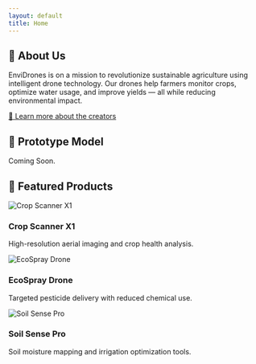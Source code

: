 ```yaml
---
layout: default
title: Home
---
```


<section class="section">
  <h2>🌿 About Us</h2>
  <p>EnviDrones is on a mission to revolutionize sustainable agriculture using intelligent drone technology. 
     Our drones help farmers monitor crops, optimize water usage, and improve yields — all while reducing environmental impact.</p>

  <a href="about.html" class="about-link">👤 Learn more about the creators</a>
</section>

<section class="section">
  <h2>🧪 Prototype Model</h2>
  <p>Coming Soon.</p>
</section>

<section class="section">
  <h2>🚁 Featured Products</h2>
  <div class="products">
    <div class="product-card">
      <img src="https://via.placeholder.com/300x150?text=Crop+Scanner+X1" alt="Crop Scanner X1">
      <h3>Crop Scanner X1</h3>
      <p>High-resolution aerial imaging and crop health analysis.</p>
    </div>
    <div class="product-card">
      <img src="https://via.placeholder.com/300x150?text=EcoSpray+Drone" alt="EcoSpray Drone">
      <h3>EcoSpray Drone</h3>
      <p>Targeted pesticide delivery with reduced chemical use.</p>
    </div>
    <div class="product-card">
      <img src="https://via.placeholder.com/300x150?text=Soil+Sense+Pro" alt="Soil Sense Pro">
      <h3>Soil Sense Pro</h3>
      <p>Soil moisture mapping and irrigation optimization tools.</p>
    </div>
  </div>
</section>
